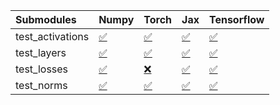 | Submodules       | Numpy                                                                                                                           | Torch                                                                                                                           | Jax                                                                                                                             | Tensorflow                                                                                                                      |
|:-----------------|:--------------------------------------------------------------------------------------------------------------------------------|:--------------------------------------------------------------------------------------------------------------------------------|:--------------------------------------------------------------------------------------------------------------------------------|:--------------------------------------------------------------------------------------------------------------------------------|
| test_activations | <a href="https://github.com/unifyai/ivy/runs/8100967494?check_suite_focus=true" rel="noopener noreferrer" target="_blank">✅</a> | <a href="https://github.com/unifyai/ivy/runs/8100967961?check_suite_focus=true" rel="noopener noreferrer" target="_blank">✅</a> | <a href="https://github.com/unifyai/ivy/runs/8100968501?check_suite_focus=true" rel="noopener noreferrer" target="_blank">✅</a> | <a href="https://github.com/unifyai/ivy/runs/8100969031?check_suite_focus=true" rel="noopener noreferrer" target="_blank">✅</a> |
| test_layers      | <a href="https://github.com/unifyai/ivy/runs/8100967629?check_suite_focus=true" rel="noopener noreferrer" target="_blank">✅</a> | <a href="https://github.com/unifyai/ivy/runs/8100968099?check_suite_focus=true" rel="noopener noreferrer" target="_blank">✅</a> | <a href="https://github.com/unifyai/ivy/runs/8100968660?check_suite_focus=true" rel="noopener noreferrer" target="_blank">✅</a> | <a href="https://github.com/unifyai/ivy/runs/8100969170?check_suite_focus=true" rel="noopener noreferrer" target="_blank">✅</a> |
| test_losses      | <a href="https://github.com/unifyai/ivy/runs/8100967744?check_suite_focus=true" rel="noopener noreferrer" target="_blank">✅</a> | <a href="https://github.com/unifyai/ivy/runs/8100968256?check_suite_focus=true" rel="noopener noreferrer" target="_blank">❌</a> | <a href="https://github.com/unifyai/ivy/runs/8100968778?check_suite_focus=true" rel="noopener noreferrer" target="_blank">✅</a> | <a href="https://github.com/unifyai/ivy/runs/8100969341?check_suite_focus=true" rel="noopener noreferrer" target="_blank">✅</a> |
| test_norms       | <a href="https://github.com/unifyai/ivy/runs/8100967842?check_suite_focus=true" rel="noopener noreferrer" target="_blank">✅</a> | <a href="https://github.com/unifyai/ivy/runs/8100968386?check_suite_focus=true" rel="noopener noreferrer" target="_blank">✅</a> | <a href="https://github.com/unifyai/ivy/runs/8100968897?check_suite_focus=true" rel="noopener noreferrer" target="_blank">✅</a> | <a href="https://github.com/unifyai/ivy/runs/8100969531?check_suite_focus=true" rel="noopener noreferrer" target="_blank">✅</a> |